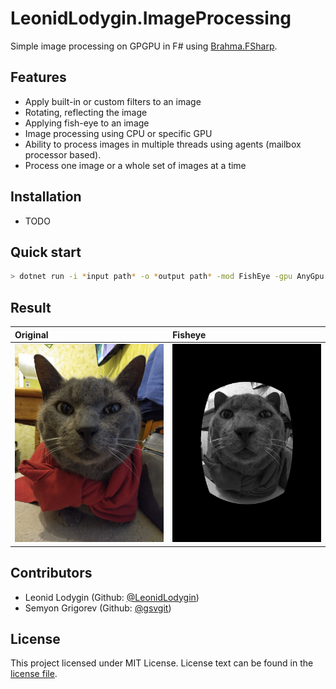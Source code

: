 # LeonidLodygin.ImageProcessing

Simple image processing on GPGPU in F# using [Brahma.FSharp](https://github.com/YaccConstructor/Brahma.FSharp).

## Features
* Apply built-in or custom filters to an image
* Rotating, reflecting the image
* Applying fish-eye to an image
* Image processing using CPU or specific GPU
* Ability to process images in multiple threads using agents (mailbox processor based).
* Process one image or a whole set of images at a time

## Installation
* TODO

## Quick start
```sh
> dotnet run -i *input path* -o *output path* -mod FishEye -gpu AnyGpu
```
## Result
| Original                                                                                              | Fisheye                                                                                                 |
|:------------------------------------------------------------------------------------------------------|:--------------------------------------------------------------------------------------------------------|
| ![image](https://raw.githubusercontent.com/LeonidLodygin/ImageProcessing/gh-pages/images/example.jpg) | ![image](https://raw.githubusercontent.com/LeonidLodygin/ImageProcessing/gh-pages/images/processed.jpg) |

## Contributors

- Leonid Lodygin (Github: [@LeonidLodygin](https://github.com/LeonidLodygin))
- Semyon Grigorev (Github: [@gsvgit](https://github.com/gsvgit))

## License

This project licensed under MIT License. License text can be found in the
[license file](https://github.com/LeonidLodygin/ImageProcessing/blob/main/LICENSE.md).
